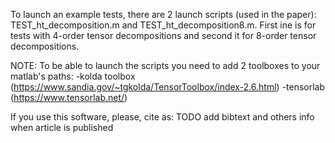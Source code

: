 To launch an example tests, there are 2 launch scripts (used in the paper):
TEST_ht_decomposition.m and TEST_ht_decomposition8.m.
First ine is for tests with 4-order tensor decompositions and second it for 8-order tensor decompositions.

NOTE:
To be able to launch the scripts you need to add 2 toolboxes to your matlab's paths:
-kolda toolbox (https://www.sandia.gov/~tgkolda/TensorToolbox/index-2.6.html)
-tensorlab (https://www.tensorlab.net/)

If you use this software, please, cite as:
TODO add bibtext and others info when article is published
